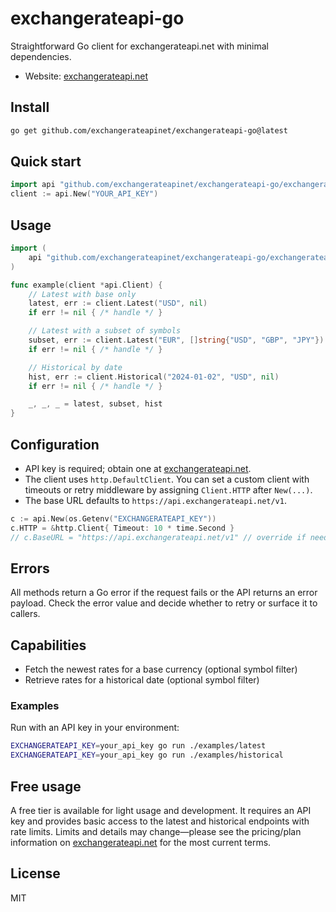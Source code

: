 # exchangerateapi-go

Straightforward Go client for exchangerateapi.net with minimal dependencies.

- Website: [exchangerateapi.net](https://exchangerateapi.net)

## Install

```bash
go get github.com/exchangerateapinet/exchangerateapi-go@latest
```

## Quick start

```go
import api "github.com/exchangerateapinet/exchangerateapi-go/exchangerateapi"
client := api.New("YOUR_API_KEY")
```

## Usage

```go
import (
    api "github.com/exchangerateapinet/exchangerateapi-go/exchangerateapi"
)

func example(client *api.Client) {
    // Latest with base only
    latest, err := client.Latest("USD", nil)
    if err != nil { /* handle */ }

    // Latest with a subset of symbols
    subset, err := client.Latest("EUR", []string{"USD", "GBP", "JPY"})
    if err != nil { /* handle */ }

    // Historical by date
    hist, err := client.Historical("2024-01-02", "USD", nil)
    if err != nil { /* handle */ }

    _, _, _ = latest, subset, hist
}
```

## Configuration

- API key is required; obtain one at [exchangerateapi.net](https://exchangerateapi.net).
- The client uses `http.DefaultClient`. You can set a custom client with timeouts or retry middleware by assigning `Client.HTTP` after `New(...)`.
- The base URL defaults to `https://api.exchangerateapi.net/v1`.

```go
c := api.New(os.Getenv("EXCHANGERATEAPI_KEY"))
c.HTTP = &http.Client{ Timeout: 10 * time.Second }
// c.BaseURL = "https://api.exchangerateapi.net/v1" // override if needed
```

## Errors

All methods return a Go error if the request fails or the API returns an error payload. Check the error value and decide whether to retry or surface it to callers.

## Capabilities

- Fetch the newest rates for a base currency (optional symbol filter)
- Retrieve rates for a historical date (optional symbol filter)

### Examples

Run with an API key in your environment:

```bash
EXCHANGERATEAPI_KEY=your_api_key go run ./examples/latest
EXCHANGERATEAPI_KEY=your_api_key go run ./examples/historical
```

## Free usage

A free tier is available for light usage and development. It requires an API key and provides basic access to the latest and historical endpoints with rate limits. Limits and details may change—please see the pricing/plan information on [exchangerateapi.net](https://exchangerateapi.net) for the most current terms.

## License

MIT

